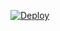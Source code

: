 [![Deploy](https://github.com/javaferso/practicas-bn/actions/workflows/deploy.yml/badge.svg)](https://github.com/javaferso/practicas-bn/actions/workflows/deploy.yml)